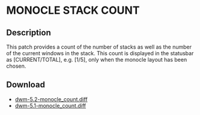 MONOCLE STACK COUNT
====================

Description
-----------
This patch provides a count of the number of stacks as well as the number of the current windows in the stack.
This count is displayed in the statusbar as [CURRENT/TOTAL], e.g. [1/5], only when the monocle layout has been chosen.

Download
--------
* [dwm-5.2-monocle_count.diff](http://suckless.org/dwm/patches/dwm-5.2-monocle_count.diff)
* [dwm-5.1-monocle_count.diff](http://v4hn.de/patches/dwm-5.1-monocle_count.diff)
